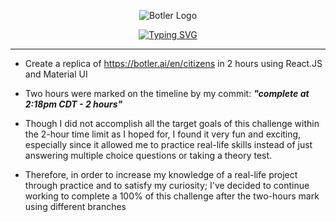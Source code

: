 <div align="center">

![Botler Logo](https://github.com/thaian161/Botler-challenge/blob/master/public/docs/botler-logo.png)

[![Typing SVG](https://readme-typing-svg.herokuapp.com?font=Poppins&size=31&pause=1000&color=82DCFB&center=true&vCenter=true&width=450&lines=Front-end+Botler+Challenge)](https://git.io/typing-svg)

</div>

---

- Create a replica of https://botler.ai/en/citizens in 2 hours using React.JS and Material UI

- Two hours were marked on the timeline by my commit: **_"complete at 2:18pm CDT - 2 hours"_**

- Though I did not accomplish all the target goals of this challenge within the 2-hour time limit as I hoped for, I found it very fun and exciting, especially since it allowed me to practice real-life skills instead of just answering multiple choice questions or taking a theory test.

- Therefore, in order to increase my knowledge of a real-life project through practice and to satisfy my curiosity;
  I've decided to continue working to complete a 100% of this challenge after the two-hours mark using different branches
